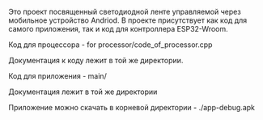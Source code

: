 Это проект посвященный светодиодной ленте управляемой через мобильное устройство Andriod.
В проекте присутствует как код для самого приложения, так и код для контроллера ESP32-Wroom.

Код для процессора - for processor/code_of_processor.cpp

Документация к коду лежит в той же директории.

Код для приложения - main/

Документация лежит в той же директории

Приложение можно скачать в корневой директории - ./app-debug.apk
